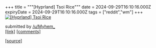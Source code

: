 +++
title = """[Hyprland] Tsoi Rice"""
date = 2024-09-29T16:10:16.000Z
expiryDate = 2024-09-29T16:10:16.000Z
tags = ["reddit","wm"]
+++
[![[Hyprland] Tsoi Rice](https://preview.redd.it/67jdor3qvrrd1.png?width=640&crop=smart&auto=webp&s=e0c1359ba54556e45dcd3843bc662cb901bfeb57 "[Hyprland] Tsoi Rice")](https://www.reddit.com/r/unixporn/comments/1fs7xk0/hyprland_tsoi_rice/)

submitted by [/u/Myhem\_](https://www.reddit.com/user/Myhem_)  
[\[link\]](https://i.redd.it/67jdor3qvrrd1.png) [\[comments\]](https://www.reddit.com/r/unixporn/comments/1fs7xk0/hyprland_tsoi_rice/)

[[source]](https://www.reddit.com/r/unixporn/comments/1fs7xk0/hyprland_tsoi_rice/)
